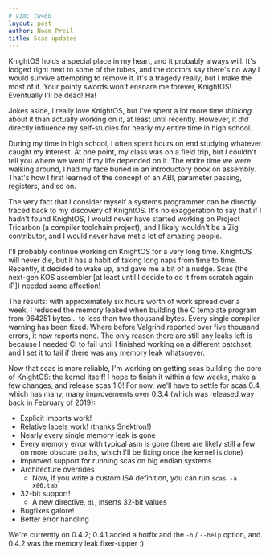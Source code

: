 ```yaml
---
# vim: tw=80
layout: post
author: Noam Preil
title: Scas updates
---
```


KnightOS holds a special place in my heart, and it probably always
will. It's lodged right next to some of the tubes, and the doctors say
there's no way I would survive attempting to remove it. It's a tragedy
really, but I make the most of it. Your pointy swords won't ensnare me
forever, KnightOS! Eventually I'll be dead! Ha!

Jokes aside, I really love KnightOS, but I've spent a lot more time
*thinking* about it than actually working on it, at least until
recently. However, it *did* directly influence my self-studies for
nearly my entire time in high school.

During my time in high school, I often spent hours on end studying
whatever caught my interest. At one point, my class was on a field trip,
but I couldn't tell you where we went if my life depended on it. The
entire time we were walking around, I had my face buried in an
introductory book on assembly. That's how I first learned of the concept
of an ABI, parameter passing, registers, and so on.

The very fact that I consider myself a systems programmer can be
directly traced back to my discovery of KnightOS. It's no exaggeration
to say that if I hadn't found KnightOS, I would never have started
working on Project Tricarbon (a compiler toolchain project), and I
likely wouldn't be a Zig contributor, and I would never have met a lot
of amazing people.

I'll probably continue working on KnightOS for a very long time. KnightOS
will never die, but it has a habit of taking long naps from time to
time. Recently, it decided to wake up, and gave me a bit of a nudge.
Scas (the next-gen KOS assembler [at least until I decide to do it from
scratch again :P]) needed some affection!

The results: with approximately six hours worth of work spread over a
week, I reduced the memory leaked when building the C template program
from 964251 bytes... to less than two thousand bytes. Every single
compiler warning has been fixed. Where before Valgrind reported over
five thousand errors, it now reports none. The only reason there are
still any leaks left is because I needed CI to fail until I finished
working on a different patchset, and I set it to fail if there was any
memory leak whatsoever.

Now that scas is more reliable, I'm working on getting scas building the
core of KnightOS: the kernel itself! I hope to finish it within
a few weeks, make a few changes, and release scas 1.0! For now, we'll
have to settle for scas 0.4, which has many, many improvements over
0.3.4 (which was released way back in February of 2019):

* Explicit imports work!
* Relative labels work! (thanks Snektron!)
* Nearly every single memory leak is gone
* Every memory error with typical asm is gone (there are likely still a
few on more obscure paths, which I'll be fixing once the kernel is done)
* Improved support for running scas on big endian systems
* Architecture overrides
	* Now, if you write a custom ISA definition, you can run
	`scas -a x86.tab`
* 32-bit support!
	* A new directive, `dl`, inserts 32-bit values
* Bugfixes galore!
* Better error handling

We're currently on 0.4.2; 0.4.1 added a hotfix and the `-h` / `--help`
option, and 0.4.2 was the memory leak fixer-upper :)

